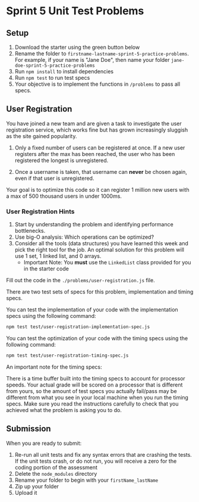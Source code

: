 # Sprint 5 Unit Test Problems

## Setup

1. Download the starter using the green button below
2. Rename the folder to `firstname-lastname-sprint-5-practice-problems`. For
   example, if your name is "Jane Doe", then name your folder
   `jane-doe-sprint-5-practice-problems`
3. Run `npm install` to install dependencies
4. Run `npm test` to run test specs
5. Your objective is to implement the functions in `/problems` to pass all
   specs.

## User Registration

You have joined a new team and are given a task to investigate the user
registration service, which works fine but has grown increasingly sluggish as
the site gained popularity.

1. Only a fixed number of users can be registered at once. If a new user
   registers after the max has been reached, the user who has been registered
   the longest is unregistered.

2. Once a username is taken, that username can **never** be chosen again, even
   if that user is unregistered.

Your goal is to optimize this code so it can register 1 million new users with
a max of 500 thousand users in under 1000ms.

### User Registration Hints

1. Start by understanding the problem and identifying performance bottlenecks.
2. Use big-O analysis: Which operations can be optimized?
3. Consider all the tools (data structures) you have learned this week and
   pick the right tool for the job.  An optimal solution for this problem will
   use 1 set, 1 linked list, and 0 arrays.
   - Important Note: You **must** use the `LinkedList` class provided for you in
     the starter code

Fill out the code in the `./problems/user-registration.js` file.

There are two test sets of specs for this problem, implementation and timing
specs.

You can test the implementation of your code with the implementation specs
using the following command:

```bash
npm test test/user-registration-implementation-spec.js
```

You can test the optimization of your code with the timing specs using the
following command:

```bash
npm test test/user-registration-timing-spec.js
```

An important note for the timing specs:

There is a time buffer built into the timing specs to account for processor
speeds. Your actual grade will be scored on a processor that is different from
yours, so the amount of test specs you actually fail/pass may be different from
what you see in your local machine when you run the timing specs. Make sure you
read the instructions carefully to check that you achieved what the problem is
asking you to do.

## Submission

When you are ready to submit:

1. Re-run all unit tests and fix any syntax errors that are crashing the tests. If
the unit tests crash, or do not run, you will receive a zero for the coding
portion of the assessment
2. Delete the `node_modules` directory
3. Rename your folder to begin with your `firstName_lastName`
4. Zip up your folder
5. Upload it
